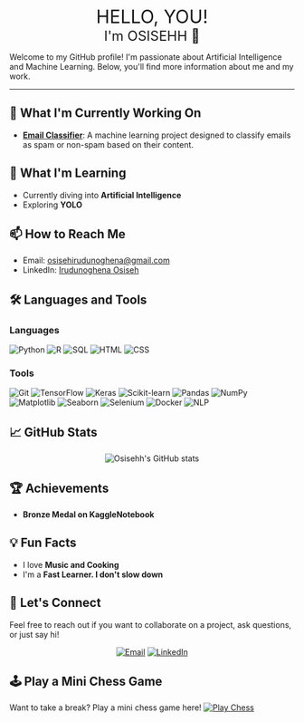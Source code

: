 <!-- Start of the animated section -->
<div align="center">
  <div id="greeting" style="font-size: 2rem;">HELLO, YOU!</div>
  <div id="name" style="font-size: 1.5rem;">I'm OSISEHH 👋</div>
</div>
<!-- End of the animated section -->

Welcome to my GitHub profile! I'm passionate about Artificial Intelligence and Machine Learning. Below, you'll find more information about me and my work.

---

## 🔭 What I'm Currently Working On
- **[Email Classifier](https://github.com/Osisehh/Email-Classifier)**: A machine learning project designed to classify emails as spam or non-spam based on their content.

## 🌱 What I'm Learning
- Currently diving into **Artificial Intelligence**
- Exploring **YOLO**

## 📫 How to Reach Me
- Email: [osisehirudunoghena@gmail.com](mailto:osisehirudunoghena@gmail.com)
- LinkedIn: [Irudunoghena Osiseh](https://www.linkedin.com/in/osiseh-irudunoghena)

## 🛠️ Languages and Tools

### Languages
![Python](https://img.shields.io/badge/Python-3776AB?style=for-the-badge&logo=python&logoColor=white)
![R](https://img.shields.io/badge/R-276DC3?style=for-the-badge&logo=r&logoColor=white)
![SQL](https://img.shields.io/badge/SQL-4479A1?style=for-the-badge&logo=postgresql&logoColor=white)
![HTML](https://img.shields.io/badge/HTML-E34F26?style=for-the-badge&logo=html5&logoColor=white)
![CSS](https://img.shields.io/badge/CSS-1572B6?style=for-the-badge&logo=css3&logoColor=white)

### Tools
![Git](https://img.shields.io/badge/Git-F05032?style=for-the-badge&logo=git&logoColor=white)
![TensorFlow](https://img.shields.io/badge/TensorFlow-FF6F00?style=for-the-badge&logo=tensorflow&logoColor=white)
![Keras](https://img.shields.io/badge/Keras-D00000?style=for-the-badge&logo=keras&logoColor=white)
![Scikit-learn](https://img.shields.io/badge/Scikit--learn-F7931E?style=for-the-badge&logo=scikit-learn&logoColor=white)
![Pandas](https://img.shields.io/badge/Pandas-150458?style=for-the-badge&logo=pandas&logoColor=white)
![NumPy](https://img.shields.io/badge/NumPy-013243?style=for-the-badge&logo=numpy&logoColor=white)
![Matplotlib](https://img.shields.io/badge/Matplotlib-008080?style=for-the-badge&logo=matplotlib&logoColor=white)
![Seaborn](https://img.shields.io/badge/Seaborn-268BD2?style=for-the-badge&logo=seaborn&logoColor=white)
![Selenium](https://img.shields.io/badge/Selenium-43B02A?style=for-the-badge&logo=selenium&logoColor=white)
![Docker](https://img.shields.io/badge/Docker-2496ED?style=for-the-badge&logo=docker&logoColor=white)
![NLP](https://img.shields.io/badge/NLP-FF2D20?style=for-the-badge&logo=nlp&logoColor=white)

## 📈 GitHub Stats
<p align="center">
  <img src="https://github-readme-stats.vercel.app/api?username=Osisehh&show_icons=true&theme=radical" alt="Osisehh's GitHub stats"/>
</p>

## 🏆 Achievements
- **Bronze Medal on KaggleNotebook**

## 💡 Fun Facts
- I love **Music and Cooking**
- I'm a **Fast Learner. I don't slow down**

## 🤝 Let's Connect
Feel free to reach out if you want to collaborate on a project, ask questions, or just say hi!

<p align="center">
  <a href="mailto:osisehirudunoghena@gmail.com"><img src="https://img.shields.io/badge/Email-D14836?style=for-the-badge&logo=gmail&logoColor=white" alt="Email"></a>
  <a href="https://www.linkedin.com/in/osiseh-irudunoghena"><img src="https://img.shields.io/badge/LinkedIn-0A66C2?style=for-the-badge&logo=linkedin&logoColor=white" alt="LinkedIn"></a>
</p>

## 🕹️ Play a Mini Chess Game
Want to take a break? Play a mini chess game here!
[![Play Chess](https://img.shields.io/badge/Play%20Chess-000000?style=for-the-badge&logo=chess&logoColor=white)](https://lichess.org/)
